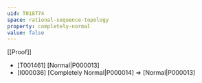 ```yaml
---
uid: T018774
space: rational-sequence-topology
property: completely-normal
value: false
---
```

[[Proof]]

* [T001461] [Normal|P000013]
* [I000036] [Completely Normal|P000014] => [Normal|P000013]

